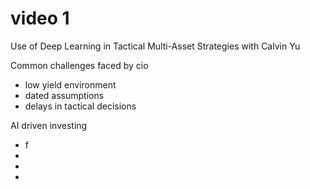 # video 1
Use of Deep Learning in Tactical Multi-Asset Strategies with Calvin Yu



Common challenges faced by cio
* low yield environment
* dated assumptions
* delays in tactical decisions

AI driven investing
* f 
* 
* 
* 


